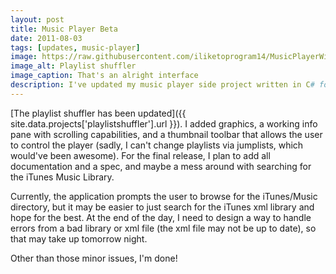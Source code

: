 ```yaml
---
layout: post
title: Music Player Beta
date: 2011-08-03
tags: [updates, music-player]
image: https://raw.githubusercontent.com/iliketoprogram14/MusicPlayerWindow/master/assets/playing.png
image_alt: Playlist shuffler
image_caption: That's an alright interface
description: I've updated my music player side project written in C# for Windows.
---
```


[The playlist shuffler has been updated]({{ site.data.projects['playlistshuffler'].url }}). I added graphics, a working info pane with scrolling capabilities, and a thumbnail toolbar that allows the user to control the player (sadly, I can't change playlists via jumplists, which would've been awesome). For the final release, I plan to add all documentation and a spec, and maybe a mess around with searching for the iTunes Music Library.

<!--more-->

Currently, the application prompts the user to browse for the iTunes/Music directory, but it may be easier to just search for the iTunes xml library and hope for the best. At the end of the day, I need to design a way to handle errors from a bad library or xml file (the xml file may not be up to date), so that may take up tomorrow night.

Other than those minor issues, I'm done!